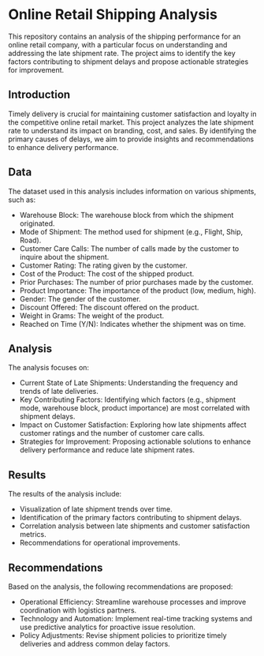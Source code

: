 # Online Retail Shipping Analysis

This repository contains an analysis of the shipping performance for an online retail company, with a particular focus on understanding and addressing the late shipment rate. The project aims to identify the key factors contributing to shipment delays and propose actionable strategies for improvement.

## Introduction

Timely delivery is crucial for maintaining customer satisfaction and loyalty in the competitive online retail market. This project analyzes the late shipment rate to understand its impact on branding, cost, and sales. By identifying the primary causes of delays, we aim to provide insights and recommendations to enhance delivery performance.

## Data

The dataset used in this analysis includes information on various shipments, such as:

* Warehouse Block: The warehouse block from which the shipment originated.
* Mode of Shipment: The method used for shipment (e.g., Flight, Ship, Road).
* Customer Care Calls: The number of calls made by the customer to inquire about the shipment.
* Customer Rating: The rating given by the customer.
* Cost of the Product: The cost of the shipped product.
* Prior Purchases: The number of prior purchases made by the customer.
* Product Importance: The importance of the product (low, medium, high).
* Gender: The gender of the customer.
* Discount Offered: The discount offered on the product.
* Weight in Grams: The weight of the product.
* Reached on Time (Y/N): Indicates whether the shipment was on time.

## Analysis

The analysis focuses on:

* Current State of Late Shipments: Understanding the frequency and trends of late deliveries.
* Key Contributing Factors: Identifying which factors (e.g., shipment mode, warehouse block, product importance) are most correlated with shipment delays.
* Impact on Customer Satisfaction: Exploring how late shipments affect customer ratings and the number of customer care calls.
* Strategies for Improvement: Proposing actionable solutions to enhance delivery performance and reduce late shipment rates.

## Results

The results of the analysis include:

* Visualization of late shipment trends over time.
* Identification of the primary factors contributing to shipment delays.
* Correlation analysis between late shipments and customer satisfaction metrics.
* Recommendations for operational improvements.

## Recommendations

Based on the analysis, the following recommendations are proposed:

* Operational Efficiency: Streamline warehouse processes and improve coordination with logistics partners.
* Technology and Automation: Implement real-time tracking systems and use predictive analytics for proactive issue resolution.
* Policy Adjustments: Revise shipment policies to prioritize timely deliveries and address common delay factors.
